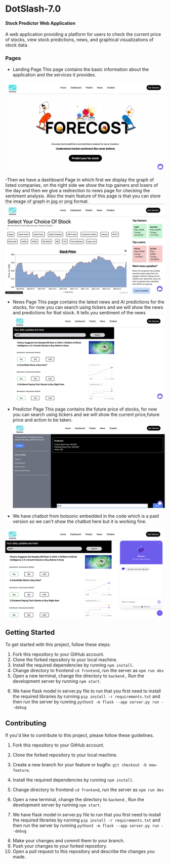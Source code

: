 # DotSlash-7.0


#### Stock Predictor Web Application

A web application providing a platform for users to check the current price of stocks, view stock predictions, news, and graphical visualizations of stock data.


### Pages
- Landing Page This page contains the basic information about the application and the services it provides.
<!-- display landing page image  -->
![Landing Page](./images/LadingPage.webp)

-Then we have a dashboard Page in which first we display the graph of listed companies, on the right side we show the top gainers and losers of the day and then we give a redirection to news page for checking the sentiment analysis. Also the main feature of this page is that you can store the image of graph in jpg or png format.
![Dashboard](./images/Dashboard.png)

- News Page This page contains the latest news and AI predictions for the stocks, for now you can search using tickers and we will show the news and predictions for that stock. It tells you sentiment of the news
![News](./images/SentimentAnalysis.png)

- Predictor Page This page contains the future price of stocks, for now you can search using tickers and we will show the current price,future price and action to be taken.
![Predictor](./images/Predictor.png)

- We have chatbot from botsonic embedded in the code which is a paid version so we can't show the chatbot here but it is working fine.

![Chatbot](./images//ChatBot.png)


## Getting Started

To get started with this project, follow these steps:

1. Fork this repository to your GitHub account.
2. Clone the forked repository to your local machine.
3. Install the required dependencies by running `npm install`.
4. Change directory to frontend `cd frontend`, run the server as `npm run dev`
5. Open a new terminal, change the directory to `backend` , Run the development server by running `npm start`.
6) We have flask model in server.py file to run that you first need to install the required libraries by running 
`pip install -r requirements.txt` and then run the server by running 
`python3 -m flask --app server.py run --debug`

## Contributing

If you'd like to contribute to this project, please follow these guidelines.

1. Fork this repository to your GitHub account.
2. Clone the forked repository to your local machine.
3. Create a new branch for your feature or bugfix: `git checkout -b new-feature`.

4. Install the required dependencies by running `npm install`.
5. Change directory to frontend `cd frontend`, run the server as `npm run dev`
6. Open a new terminal, change the directory to `backend` , Run the development server by running `npm start`.
7) We have flask model in server.py file to run that you first need to install the required libraries by running
`pip install -r requirements.txt` and then run the server by running
`python3 -m flask --app server.py run --debug`

8. Make your changes and commit them to your branch.
9. Push your changes to your forked repository.
10. Open a pull request to this repository and describe the changes you made.
